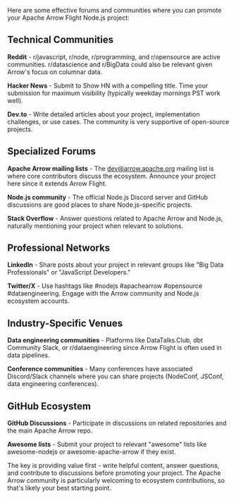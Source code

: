 Here are some effective forums and communities where you can promote your Apache Arrow Flight Node.js project:

## Technical Communities

**Reddit** - r/javascript, r/node, r/programming, and r/opensource are active communities. r/datascience and r/BigData could also be relevant given Arrow's focus on columnar data.

**Hacker News** - Submit to Show HN with a compelling title. Time your submission for maximum visibility (typically weekday mornings PST work well).

**Dev.to** - Write detailed articles about your project, implementation challenges, or use cases. The community is very supportive of open-source projects.

## Specialized Forums

**Apache Arrow mailing lists** - The dev@arrow.apache.org mailing list is where core contributors discuss the ecosystem. Announce your project here since it extends Arrow Flight.

**Node.js community** - The official Node.js Discord server and GitHub discussions are good places to share Node.js-specific projects.

**Stack Overflow** - Answer questions related to Apache Arrow and Node.js, naturally mentioning your project when relevant to solutions.

## Professional Networks

**LinkedIn** - Share posts about your project in relevant groups like "Big Data Professionals" or "JavaScript Developers."

**Twitter/X** - Use hashtags like #nodejs #apachearrow #opensource #dataengineering. Engage with the Arrow community and Node.js ecosystem accounts.

## Industry-Specific Venues

**Data engineering communities** - Platforms like DataTalks.Club, dbt Community Slack, or r/dataengineering since Arrow Flight is often used in data pipelines.

**Conference communities** - Many conferences have associated Discord/Slack channels where you can share projects (NodeConf, JSConf, data engineering conferences).

## GitHub Ecosystem

**GitHub Discussions** - Participate in discussions on related repositories and the main Apache Arrow repo.

**Awesome lists** - Submit your project to relevant "awesome" lists like awesome-nodejs or awesome-apache-arrow if they exist.

The key is providing value first - write helpful content, answer questions, and contribute to discussions before promoting your project. The Apache Arrow community is particularly welcoming to ecosystem contributions, so that's likely your best starting point.